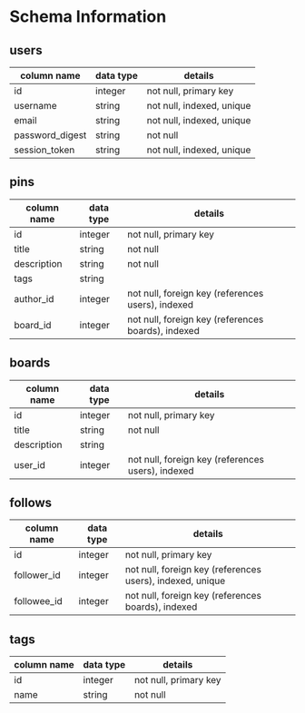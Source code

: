 # Schema Information

## users
column name     | data type | details
----------------|-----------|-----------------------
id              | integer   | not null, primary key
username        | string    | not null, indexed, unique
email           | string    | not null, indexed, unique
password_digest | string    | not null
session_token   | string    | not null, indexed, unique

## pins
column name | data type | details
------------|-----------|-----------------------
id          | integer   | not null, primary key
title   | string    | not null
description   | string    | not null
tags   | string    
author_id   | integer   | not null, foreign key (references users), indexed
board_id    | integer   | not null, foreign key (references boards), indexed

## boards
column name | data type | details
------------|-----------|-----------------------
id          | integer   | not null, primary key
title       | string    | not null
description | string    |
user_id     | integer   | not null, foreign key (references users), indexed



## follows
column name | data type | details
------------|-----------|-----------------------
id          | integer   | not null, primary key
follower_id | integer   | not null, foreign key (references users), indexed, unique
followee_id | integer   | not null, foreign key (references boards), indexed

## tags
column name     | data type | details
----------------|-----------|-----------------------
id              | integer   | not null, primary key
name        | string    | not null
